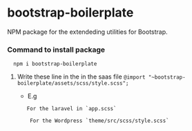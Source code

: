 # bootstrap-boilerplate

  NPM package for the extendeding utilities for Bootstrap.

### Command to install package

  ```
    npm i bootstrap-boilerplate
  ```

1. Write these line in the in the saas file
    `@import "~bootstrap-boilerplate/assets/scss/style.scss";` 

    - E.g
     ```
        For the laravel in `app.scss`

         For the Wordpress `theme/src/scss/style.scss`
      ```

      
  

